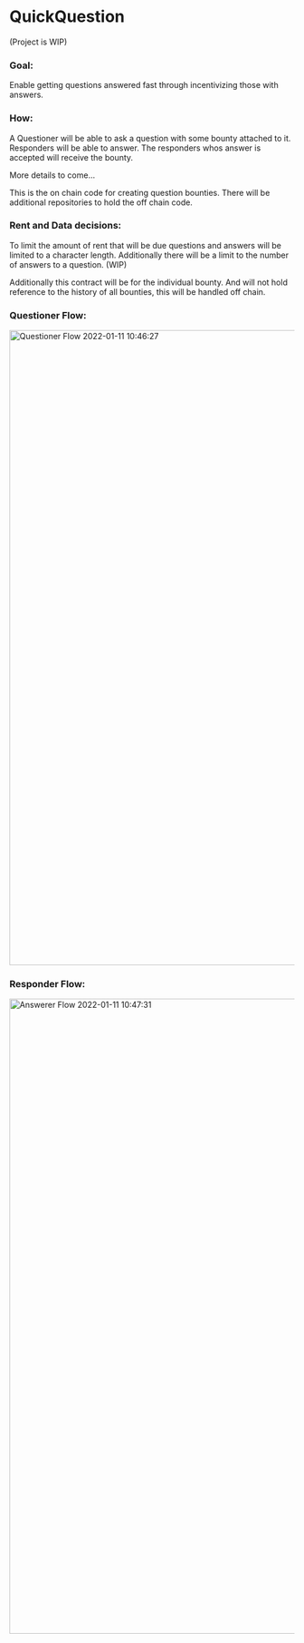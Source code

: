 # QuickQuestion

(Project is WIP)

### Goal: 
Enable getting questions answered fast through incentivizing those with answers. 

### How: 
A Questioner will be able to ask a question with some bounty attached to it. Responders will be able to answer. The responders whos answer is accepted will receive the bounty.

More details to come...

This is the on chain code for creating question bounties. There will be additional repositories to hold the off chain code.


### Rent and Data decisions: 
To limit the amount of rent that will be due questions and answers will be limited to a character length. Additionally there will be a limit to the number of answers to a question. (WIP)

Additionally this contract will be for the individual bounty. And will not hold reference to the history of all bounties, this will be handled off chain.



### Questioner Flow:

<img width="1120" alt="Questioner Flow 2022-01-11 10:46:27" src="https://user-images.githubusercontent.com/11632011/149390290-b6b0a9ab-edc7-4008-8b18-b6c01fc68a2e.png">


### Responder Flow:

<img width="1120" alt="Answerer Flow 2022-01-11 10:47:31" src="https://user-images.githubusercontent.com/11632011/149390377-e529e5b5-8427-43a6-a3a6-397e54b43b83.png">
